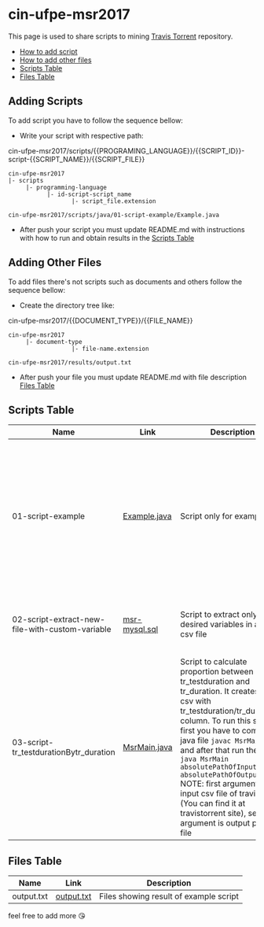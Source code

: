 # cin-ufpe-msr2017

This page is used to share scripts to mining [Travis Torrent](https://travistorrent.testroots.org/) repository.

* [How to add script](#adding-scripts)
* [How to add other files](#adding-other-files)
* [Scripts Table](#scripts-table)
* [Files Table](#files-table)

## Adding Scripts

To add script you have to follow the sequence bellow:
  - Write your script with respective path:
  
  cin-ufpe-msr2017/scripts/{{PROGRAMING_LANGUAGE}}/{{SCRIPT_ID}}-script-{{SCRIPT_NAME}}/{{SCRIPT_FILE}}
  
  ```
  cin-ufpe-msr2017
  |- scripts
       |- programming-language
             |- id-script-script_name
                    |- script_file.extension
  
  cin-ufpe-msr2017/scripts/java/01-script-example/Example.java
  ```

  - After push your script you must update README.md with instructions with how to run and obtain results in the [Scripts Table](#scripts-table)

## Adding Other Files
To add files there's not scripts such as documents and others follow the sequence bellow:
  - Create the directory tree like:
  
  cin-ufpe-msr2017/{{DOCUMENT_TYPE}}/{{FILE_NAME}}
  
  ```
  cin-ufpe-msr2017
       |- document-type
                    |- file-name.extension
                    
  cin-ufpe-msr2017/results/output.txt
  ```

  - After push your file you must update README.md with file description [Files Table](#files-table)

## Scripts Table

Name | Link | Description | How To
------------ | ------------ | ------------- | -------------
01-script-example | [Example.java](https://github.com/victorlaerte/cin-ufpe-msr2017/blob/master/scripts/java/01-script-example/src/Example.java) | Script only for example | To run this script first you have to compile java file `javac Example.java` and after that run the code: `java Example arg1 arg2 arg3` and the result will be shown in console output
02-script-extract-new-file-with-custom-variable | [msr-mysql.sql](https://github.com/victorlaerte/cin-ufpe-msr2017/blob/master/scripts/sql/02-script-extract-new-file-with-custom-variable/msr-mysql.sql) | Script to extract only desired variables in a new csv file | To run this script first you have to execute it with Mysql DB
03-script-tr_testdurationBytr_duration | [MsrMain.java](https://github.com/victorlaerte/cin-ufpe-msr2017/blob/master/scripts/java/03-script-tr_testdurationBytr_duration/MsrMain.java) | Script to calculate proportion between tr_testduration and tr_duration. It creates a new csv with tr_testduration/tr_duration column. To run this script first you have to compile java file `javac MsrMain.java` and after that run the code: `java MsrMain absolutePathOfInputCsv.csv absolutePathOfOutput.csv` NOTE: first argument is the input csv file of travistorrent (You can find it at travistorrent site), second argument is output paths's file

## Files Table

Name | Link | Description
------------ | ------------ | -------------
output.txt | [output.txt](https://github.com/victorlaerte/cin-ufpe-msr2017/blob/master/results/output.txt) | Files showing result of example script

feel free to add more :kissing_heart: 
